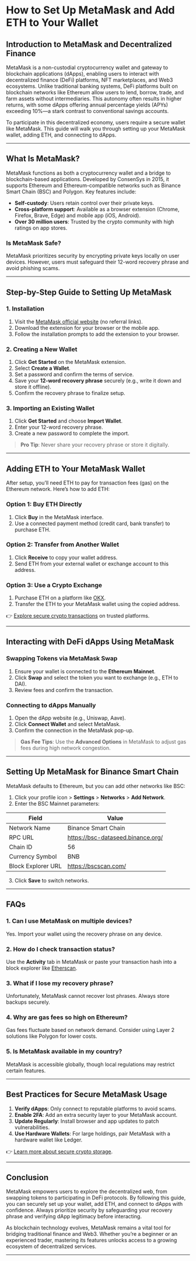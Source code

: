 # How to Set Up MetaMask and Add ETH to Your Wallet  

## Introduction to MetaMask and Decentralized Finance  

MetaMask is a non-custodial cryptocurrency wallet and gateway to blockchain applications (dApps), enabling users to interact with decentralized finance (DeFi) platforms, NFT marketplaces, and Web3 ecosystems. Unlike traditional banking systems, DeFi platforms built on blockchain networks like Ethereum allow users to lend, borrow, trade, and farm assets without intermediaries. This autonomy often results in higher returns, with some dApps offering annual percentage yields (APYs) exceeding 10%—a stark contrast to conventional savings accounts.  

To participate in this decentralized economy, users require a secure wallet like MetaMask. This guide will walk you through setting up your MetaMask wallet, adding ETH, and connecting to dApps.  

---

## What Is MetaMask?  

MetaMask functions as both a cryptocurrency wallet and a bridge to blockchain-based applications. Developed by ConsenSys in 2015, it supports Ethereum and Ethereum-compatible networks such as Binance Smart Chain (BSC) and Polygon. Key features include:  
- **Self-custody**: Users retain control over their private keys.  
- **Cross-platform support**: Available as a browser extension (Chrome, Firefox, Brave, Edge) and mobile app (iOS, Android).  
- **Over 30 million users**: Trusted by the crypto community with high ratings on app stores.  

### Is MetaMask Safe?  
MetaMask prioritizes security by encrypting private keys locally on user devices. However, users must safeguard their 12-word recovery phrase and avoid phishing scams.  

---

## Step-by-Step Guide to Setting Up MetaMask  

### 1. Installation  
1. Visit the [MetaMask official website](https://metamask.io/) (no referral links).  
2. Download the extension for your browser or the mobile app.  
3. Follow the installation prompts to add the extension to your browser.  

### 2. Creating a New Wallet  
1. Click **Get Started** on the MetaMask extension.  
2. Select **Create a Wallet**.  
3. Set a password and confirm the terms of service.  
4. Save your **12-word recovery phrase** securely (e.g., write it down and store it offline).  
5. Confirm the recovery phrase to finalize setup.  

### 3. Importing an Existing Wallet  
1. Click **Get Started** and choose **Import Wallet**.  
2. Enter your 12-word recovery phrase.  
3. Create a new password to complete the import.  

> **Pro Tip**: Never share your recovery phrase or store it digitally.  

---

## Adding ETH to Your MetaMask Wallet  

After setup, you’ll need ETH to pay for transaction fees (gas) on the Ethereum network. Here’s how to add ETH:  

### Option 1: Buy ETH Directly  
1. Click **Buy** in the MetaMask interface.  
2. Use a connected payment method (credit card, bank transfer) to purchase ETH.  

### Option 2: Transfer from Another Wallet  
1. Click **Receive** to copy your wallet address.  
2. Send ETH from your external wallet or exchange account to this address.  

### Option 3: Use a Crypto Exchange  
1. Purchase ETH on a platform like [OKX](https://bit.ly/okx-bonus).  
2. Transfer the ETH to your MetaMask wallet using the copied address.  

👉 [Explore secure crypto transactions](https://bit.ly/okx-bonus) on trusted platforms.  

---

## Interacting with DeFi dApps Using MetaMask  

### Swapping Tokens via MetaMask Swap  
1. Ensure your wallet is connected to the **Ethereum Mainnet**.  
2. Click **Swap** and select the token you want to exchange (e.g., ETH to DAI).  
3. Review fees and confirm the transaction.  

### Connecting to dApps Manually  
1. Open the dApp website (e.g., Uniswap, Aave).  
2. Click **Connect Wallet** and select MetaMask.  
3. Confirm the connection in the MetaMask pop-up.  

> **Gas Fee Tips**: Use the **Advanced Options** in MetaMask to adjust gas fees during high network congestion.  

---

## Setting Up MetaMask for Binance Smart Chain  

MetaMask defaults to Ethereum, but you can add other networks like BSC:  

1. Click your profile icon > **Settings** > **Networks** > **Add Network**.  
2. Enter the BSC Mainnet parameters:  

| Field              | Value                          |  
|--------------------|--------------------------------|  
| Network Name       | Binance Smart Chain            |  
| RPC URL            | https://bsc-dataseed.binance.org/ |  
| Chain ID           | 56                             |  
| Currency Symbol    | BNB                            |  
| Block Explorer URL | https://bscscan.com/           |  

3. Click **Save** to switch networks.  

---

## FAQs  

### 1. Can I use MetaMask on multiple devices?  
Yes. Import your wallet using the recovery phrase on any device.  

### 2. How do I check transaction status?  
Use the **Activity** tab in MetaMask or paste your transaction hash into a block explorer like [Etherscan](https://etherscan.io/).  

### 3. What if I lose my recovery phrase?  
Unfortunately, MetaMask cannot recover lost phrases. Always store backups securely.  

### 4. Why are gas fees so high on Ethereum?  
Gas fees fluctuate based on network demand. Consider using Layer 2 solutions like Polygon for lower costs.  

### 5. Is MetaMask available in my country?  
MetaMask is accessible globally, though local regulations may restrict certain features.  

---

## Best Practices for Secure MetaMask Usage  

1. **Verify dApps**: Only connect to reputable platforms to avoid scams.  
2. **Enable 2FA**: Add an extra security layer to your MetaMask account.  
3. **Update Regularly**: Install browser and app updates to patch vulnerabilities.  
4. **Use Hardware Wallets**: For large holdings, pair MetaMask with a hardware wallet like Ledger.  

👉 [Learn more about secure crypto storage](https://bit.ly/okx-bonus).  

---

## Conclusion  

MetaMask empowers users to explore the decentralized web, from swapping tokens to participating in DeFi protocols. By following this guide, you can securely set up your wallet, add ETH, and connect to dApps with confidence. Always prioritize security by safeguarding your recovery phrase and verifying dApp legitimacy before interacting.  

As blockchain technology evolves, MetaMask remains a vital tool for bridging traditional finance and Web3. Whether you’re a beginner or an experienced trader, mastering its features unlocks access to a growing ecosystem of decentralized services.  

--- 
